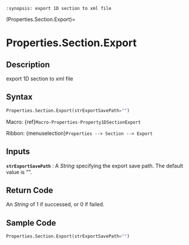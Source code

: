 ```{module} Properties.Section.Export()
:synopsis: export 1D section to xml file
```

(Properties.Section.Export)=

# Properties.Section.Export

## Description

export 1D section to xml file

## Syntax

```python
Properties.Section.Export(strExportSavePath="")
```

Macro: {ref}`Macro-Properties-Property1DSectionExport`

Ribbon: {menuselection}`Properties --> Section --> Export`

## Inputs

**`strExportSavePath`**
: A _String_ specifying the export save path. The default value is "".

## Return Code

An _String_ of 1 if successed, or 0 if failed.

## Sample Code

```python
Properties.Section.Export(strExportSavePath="")
```
